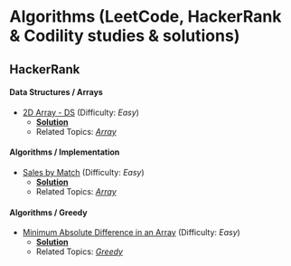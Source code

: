 # Algorithms (LeetCode, HackerRank & Codility studies & solutions)

## HackerRank
#### Data Structures / Arrays
* [2D Array - DS](https://www.hackerrank.com/challenges/2d-array/problem) (Difficulty: *Easy*)
    * [**Solution**](https://github.com/cenkc/algorithms/blob/main/hackerrank/src/datastructures/arrays/TwoDArrayDS.java)
    * Related Topics: [*Array*](https://www.hackerrank.com/domains/data-structures/arrays)
#### Algorithms / Implementation
* [Sales by Match](https://www.hackerrank.com/challenges/sock-merchant/problem) (Difficulty: *Easy*)
    * [**Solution**](https://github.com/cenkc/algorithms/blob/main/hackerrank/src/algorithms/implementation/SalesByMatch.java)
    * Related Topics: [*Array*](https://www.hackerrank.com/domains/data-structures/arrays)
#### Algorithms / Greedy
* [Minimum Absolute Difference in an Array](https://www.hackerrank.com/challenges/minimum-absolute-difference-in-an-array/problem) (Difficulty: *Easy*)
    * [**Solution**](https://github.com/cenkc/algorithms/blob/main/hackerrank/src/algorithms/greedy/MinAbsDiffInAnArray.java)
    * Related Topics: [*Greedy*](https://www.hackerrank.com/domains/algorithms/greedy)